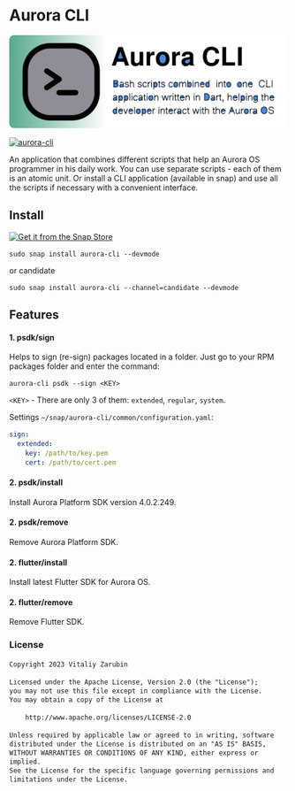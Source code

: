 # Aurora CLI

![picture](data/preview2.png)

[![aurora-cli](https://snapcraft.io/aurora-cli/badge.svg)](https://snapcraft.io/aurora-cli)

An application that combines different scripts that help an Aurora OS programmer in his daily work. You can use separate scripts - each of them is an atomic unit. Or install a CLI application (available in snap) and use all the scripts if necessary with a convenient interface.

## Install

[![Get it from the Snap Store](https://snapcraft.io/static/images/badges/en/snap-store-black.svg)](https://snapcraft.io/aurora-cli)

```
sudo snap install aurora-cli --devmode
```

or candidate

```
sudo snap install aurora-cli --channel=candidate --devmode
```

## Features

#### 1. psdk/sign

Helps to sign (re-sign) packages located in a folder. Just go to your RPM packages folder and enter the command:

```
aurora-cli psdk --sign <KEY>
```

`<KEY>` - There are only 3 of them: `extended`, `regular`, `system`. 

Settings `~/snap/aurora-cli/common/configuration.yaml`:

```yaml
sign:
  extended:
    key: /path/to/key.pem
    cert: /path/to/cert.pem
```

#### 2. psdk/install

Install Aurora Platform SDK version 4.0.2.249.

#### 2. psdk/remove

Remove Aurora Platform SDK.

#### 2. flutter/install

Install latest Flutter SDK for Aurora OS.

#### 2. flutter/remove

Remove Flutter SDK.

### License

```
Copyright 2023 Vitaliy Zarubin

Licensed under the Apache License, Version 2.0 (the "License");
you may not use this file except in compliance with the License.
You may obtain a copy of the License at

    http://www.apache.org/licenses/LICENSE-2.0

Unless required by applicable law or agreed to in writing, software
distributed under the License is distributed on an "AS IS" BASIS,
WITHOUT WARRANTIES OR CONDITIONS OF ANY KIND, either express or implied.
See the License for the specific language governing permissions and
limitations under the License.
```
